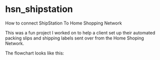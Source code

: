 # hsn_shipstation
How to connect ShipStation To Home Shopping Network

This was a fun project I worked on to help a client set up their automated packing slips and shipping labels sent over from the Home Shoping Network.

The flowchart looks like this: 

